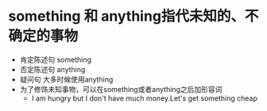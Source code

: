 # something 和 anything指代未知的、不确定的事物
* 肯定陈述句 something
* 否定陈述句 anything
* 疑问句 大多时候使用anything
* 为了修饰未知事物，可以在something或者anything之后加形容词
  * I am hungry but I don't have much money.Let's get something cheap
